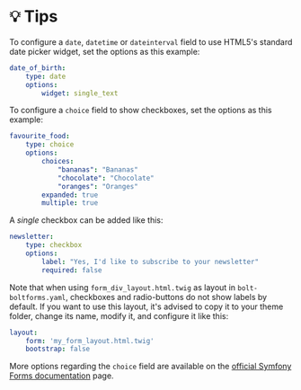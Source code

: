 💡 Tips
======

To configure a `date`, `datetime` or `dateinterval` field to use HTML5's standard date picker widget, set the options as this example:

```yaml
date_of_birth:
    type: date
    options:
        widget: single_text
```

To configure a `choice` field to show checkboxes, set the options as this example:

```yaml
favourite_food:
    type: choice
    options:
        choices:
            "bananas": "Bananas"
            "chocolate": "Chocolate"
            "oranges": "Oranges"
        expanded: true
        multiple: true
```

A *single* checkbox can be added like this:

```yaml
newsletter:
    type: checkbox
    options:
        label: "Yes, I'd like to subscribe to your newsletter"
        required: false
```

Note that when using `form_div_layout.html.twig` as layout in `bolt-boltforms.yaml`, checkboxes and radio-buttons do not show labels by default.
If you want to use this layout, it's advised to copy it to your theme folder, change its name, modify it, and configure it like this:

```yaml
layout:
    form: 'my_form_layout.html.twig'
    bootstrap: false
```

More options regarding the `choice` field are available on the [official Symfony Forms documentation](https://symfony.com/doc/current/reference/forms/types/choice.html#select-tag-checkboxes-or-radio-buttons) page.
